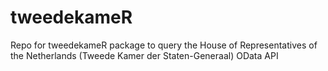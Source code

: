# tweedekameR
Repo for tweedekameR package to query the House of Representatives of the Netherlands (Tweede Kamer der Staten-Generaal) OData API
